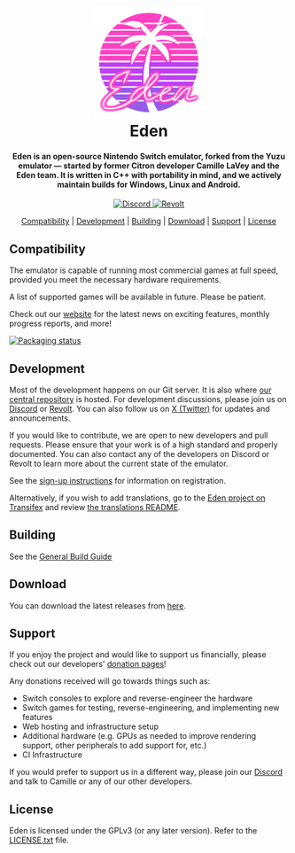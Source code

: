 <!--
# SPDX-FileCopyrightText: Copyright 2025 Eden Emulator Project
# SPDX-License-Identifier: GPL-3.0-or-later

# SPDX-FileCopyrightText: 2018 yuzu Emulator Project
# SPDX-License-Identifier: GPL-2.0-or-later
-->
<!-- lang: en-GB -->

<h1 align="center">
  <br>
  <a href="https://git.eden-emu.dev/eden-emu/eden"><img src="./dist/qt_themes/default/icons/256x256/eden_named.png" alt="Eden" width="200"></a>
  <br>
  <b>Eden</b>
  <br>
</h1>

<h4 align="center"><b>Eden</b> is an open-source Nintendo Switch emulator, forked from the Yuzu emulator — started by former Citron developer Camille LaVey and the Eden team.
It is written in C++ with portability in mind, and we actively maintain builds for Windows, Linux and Android.
</h4>

<p align="center">
    </a>
    <a href="https://discord.gg/kXAmGCXBGD">
        <img src="https://img.shields.io/discord/1367654015269339267?color=5865F2&label=Eden&logo=discord&logoColor=white"
            alt="Discord">
    </a>
    <a href="https://rvlt.gg/qKgFEAbH">
        <img src="https://img.shields.io/revolt/invite/qKgFEAbH?color=d61f3a&label=Revolt"
            alt="Revolt">
    </a>
</p>

<p align="center">
  <a href="#compatibility">Compatibility</a> |
  <a href="#development">Development</a> |
  <a href="#building">Building</a> |
  <a href="#download">Download</a> |
  <a href="#support">Support</a> |
  <a href="#license">License</a>
</p>

## Compatibility

The emulator is capable of running most commercial games at full speed, provided you meet the necessary hardware requirements.

A list of supported games will be available in future. Please be patient.

Check out our [website](https://eden-emu.dev) for the latest news on exciting features, monthly progress reports, and more!

[![Packaging status](https://repology.org/badge/vertical-allrepos/eden-emulator.svg)](https://repology.org/project/eden-emulator/versions)

## Development

Most of the development happens on our Git server. It is also where [our central repository](https://git.eden-emu.dev/eden-emu/eden) is hosted. For development discussions, please join us on [Discord](https://discord.gg/kXAmGCXBGD) or [Revolt](https://rvlt.gg/qKgFEAbH).
You can also follow us on [X (Twitter)](https://x.com/edenemuofficial) for updates and announcements.

If you would like to contribute, we are open to new developers and pull requests. Please ensure that your work is of a high standard and properly documented. You can also contact any of the developers on Discord or Revolt to learn more about the current state of the emulator.

See the [sign-up instructions](docs/SIGNUP.md) for information on registration.

Alternatively, if you wish to add translations, go to the [Eden project on Transifex](https://app.transifex.com/edenemu/eden-emulator) and review [the translations README](./dist/languages).

## Building

See the [General Build Guide](docs/Build.md)

## Download

You can download the latest releases from [here](https://github.com/eden-emulator/Releases/releases).

## Support

If you enjoy the project and would like to support us financially, please check out our developers' [donation pages](https://eden-emu.dev/donations)!

Any donations received will go towards things such as:
* Switch consoles to explore and reverse-engineer the hardware
* Switch games for testing, reverse-engineering, and implementing new features
* Web hosting and infrastructure setup
* Additional hardware (e.g. GPUs as needed to improve rendering support, other peripherals to add support for, etc.)
* CI Infrastructure

If you would prefer to support us in a different way, please join our [Discord](https://discord.gg/edenemu) and talk to Camille or any of our other developers.

## License

Eden is licensed under the GPLv3 (or any later version). Refer to the [LICENSE.txt](https://git.eden-emu.dev/eden-emu/eden/src/branch/master/LICENSE.txt) file.
